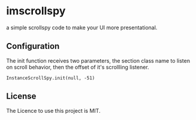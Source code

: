 # imscrollspy

a simple scrollspy code to make your UI more presentational.

## Configuration

The init function receives two parameters, the section class name to listen on scroll behavior, then the offset of it's scrollling listener.
```JS
InstanceScrollSpy.init(null, -51)
```

## License

The Licence to use this project is MIT.
